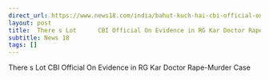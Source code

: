 ```yaml
---
direct_url: https://www.news18.com/india/bahut-kuch-hai-cbi-official-on-evidence-in-rg-kar-doctor-rape-murder-case-9027612.html
layout: post
title:  There s Lot      CBI Official On Evidence in RG Kar Doctor Rape-Murder Case
subtitle: News 18
tags: []
---
```


 There s Lot      CBI Official On Evidence in RG Kar Doctor Rape-Murder Case
